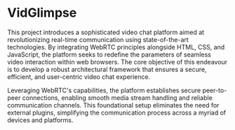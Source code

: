 ﻿# VidGlimpse
This project introduces a sophisticated video chat platform aimed at revolutionizing real-time communication using state-of-the-art technologies. By integrating WebRTC principles alongside HTML, CSS, and JavaScript, the platform seeks to redefine the parameters of seamless video interaction within web browsers. The core objective of this endeavour is to develop a robust architectural framework that ensures a secure, efficient, and user-centric video chat experience.

Leveraging WebRTC's capabilities, the platform establishes secure peer-to-peer connections, enabling smooth media stream handling and reliable communication channels. This foundational setup eliminates the need for external plugins, simplifying the communication process across a myriad of devices and platforms.
